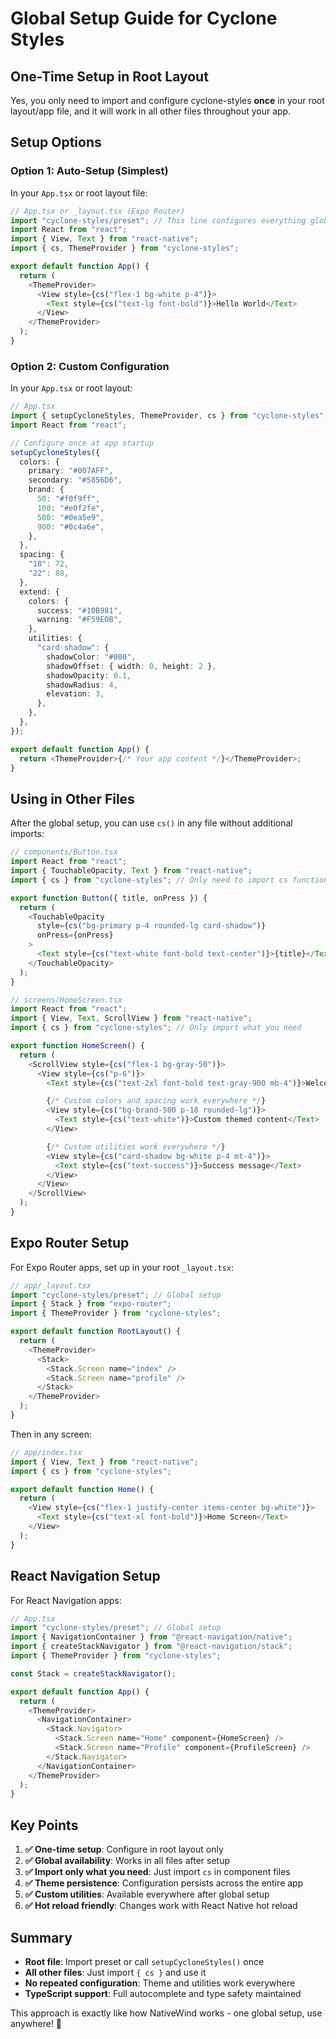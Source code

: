 # Global Setup Guide for Cyclone Styles

## One-Time Setup in Root Layout

Yes, you only need to import and configure cyclone-styles **once** in your root layout/app file, and it will work in all other files throughout your app.

## Setup Options

### Option 1: Auto-Setup (Simplest)

In your `App.tsx` or root layout file:

```typescript
// App.tsx or _layout.tsx (Expo Router)
import "cyclone-styles/preset"; // This line configures everything globally
import React from "react";
import { View, Text } from "react-native";
import { cs, ThemeProvider } from "cyclone-styles";

export default function App() {
  return (
    <ThemeProvider>
      <View style={cs("flex-1 bg-white p-4")}>
        <Text style={cs("text-lg font-bold")}>Hello World</Text>
      </View>
    </ThemeProvider>
  );
}
```

### Option 2: Custom Configuration

In your `App.tsx` or root layout:

```typescript
// App.tsx
import { setupCycloneStyles, ThemeProvider, cs } from "cyclone-styles";
import React from "react";

// Configure once at app startup
setupCycloneStyles({
  colors: {
    primary: "#007AFF",
    secondary: "#5856D6",
    brand: {
      50: "#f0f9ff",
      100: "#e0f2fe",
      500: "#0ea5e9",
      900: "#0c4a6e",
    },
  },
  spacing: {
    "18": 72,
    "22": 88,
  },
  extend: {
    colors: {
      success: "#10B981",
      warning: "#F59E0B",
    },
    utilities: {
      "card-shadow": {
        shadowColor: "#000",
        shadowOffset: { width: 0, height: 2 },
        shadowOpacity: 0.1,
        shadowRadius: 4,
        elevation: 3,
      },
    },
  },
});

export default function App() {
  return <ThemeProvider>{/* Your app content */}</ThemeProvider>;
}
```

## Using in Other Files

After the global setup, you can use `cs()` in any file without additional imports:

```typescript
// components/Button.tsx
import React from "react";
import { TouchableOpacity, Text } from "react-native";
import { cs } from "cyclone-styles"; // Only need to import cs function

export function Button({ title, onPress }) {
  return (
    <TouchableOpacity
      style={cs("bg-primary p-4 rounded-lg card-shadow")}
      onPress={onPress}
    >
      <Text style={cs("text-white font-bold text-center")}>{title}</Text>
    </TouchableOpacity>
  );
}
```

```typescript
// screens/HomeScreen.tsx
import React from "react";
import { View, Text, ScrollView } from "react-native";
import { cs } from "cyclone-styles"; // Only import what you need

export function HomeScreen() {
  return (
    <ScrollView style={cs("flex-1 bg-gray-50")}>
      <View style={cs("p-6")}>
        <Text style={cs("text-2xl font-bold text-gray-900 mb-4")}>Welcome</Text>

        {/* Custom colors and spacing work everywhere */}
        <View style={cs("bg-brand-500 p-18 rounded-lg")}>
          <Text style={cs("text-white")}>Custom themed content</Text>
        </View>

        {/* Custom utilities work everywhere */}
        <View style={cs("card-shadow bg-white p-4 mt-4")}>
          <Text style={cs("text-success")}>Success message</Text>
        </View>
      </View>
    </ScrollView>
  );
}
```

## Expo Router Setup

For Expo Router apps, set up in your root `_layout.tsx`:

```typescript
// app/_layout.tsx
import "cyclone-styles/preset"; // Global setup
import { Stack } from "expo-router";
import { ThemeProvider } from "cyclone-styles";

export default function RootLayout() {
  return (
    <ThemeProvider>
      <Stack>
        <Stack.Screen name="index" />
        <Stack.Screen name="profile" />
      </Stack>
    </ThemeProvider>
  );
}
```

Then in any screen:

```typescript
// app/index.tsx
import { View, Text } from "react-native";
import { cs } from "cyclone-styles";

export default function Home() {
  return (
    <View style={cs("flex-1 justify-center items-center bg-white")}>
      <Text style={cs("text-xl font-bold")}>Home Screen</Text>
    </View>
  );
}
```

## React Navigation Setup

For React Navigation apps:

```typescript
// App.tsx
import "cyclone-styles/preset"; // Global setup
import { NavigationContainer } from "@react-navigation/native";
import { createStackNavigator } from "@react-navigation/stack";
import { ThemeProvider } from "cyclone-styles";

const Stack = createStackNavigator();

export default function App() {
  return (
    <ThemeProvider>
      <NavigationContainer>
        <Stack.Navigator>
          <Stack.Screen name="Home" component={HomeScreen} />
          <Stack.Screen name="Profile" component={ProfileScreen} />
        </Stack.Navigator>
      </NavigationContainer>
    </ThemeProvider>
  );
}
```

## Key Points

1. **✅ One-time setup**: Configure in root layout only
2. **✅ Global availability**: Works in all files after setup
3. **✅ Import only what you need**: Just import `cs` in component files
4. **✅ Theme persistence**: Configuration persists across the entire app
5. **✅ Custom utilities**: Available everywhere after global setup
6. **✅ Hot reload friendly**: Changes work with React Native hot reload

## Summary

- **Root file**: Import preset or call `setupCycloneStyles()` once
- **All other files**: Just import `{ cs }` and use it
- **No repeated configuration**: Theme and utilities work everywhere
- **TypeScript support**: Full autocomplete and type safety maintained

This approach is exactly like how NativeWind works - one global setup, use anywhere! 🎉
